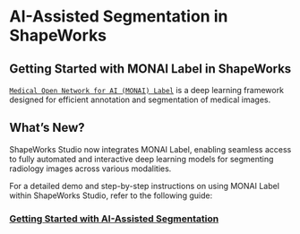 
# AI-Assisted Segmentation in ShapeWorks  

## Getting Started with MONAI Label in ShapeWorks  

[`Medical Open Network for AI (MONAI) Label`](https://monai.io/) is a deep learning framework designed for efficient annotation and segmentation of medical images.  

## What’s New?  
ShapeWorks Studio now integrates MONAI Label, enabling seamless access to fully automated and interactive deep learning models for segmenting radiology images across various modalities.  

For a detailed demo and step-by-step instructions on using MONAI Label within ShapeWorks Studio, refer to the following guide:  

### [Getting Started with AI-Assisted Segmentation](../studio/ai-assisted-segmentation.md)  
